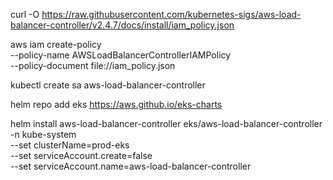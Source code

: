 curl -O https://raw.githubusercontent.com/kubernetes-sigs/aws-load-balancer-controller/v2.4.7/docs/install/iam_policy.json

aws iam create-policy \
--policy-name AWSLoadBalancerControllerIAMPolicy \
--policy-document file://iam_policy.json

kubectl create sa aws-load-balancer-controller



helm repo add eks https://aws.github.io/eks-charts

helm install aws-load-balancer-controller eks/aws-load-balancer-controller \
-n kube-system \
--set clusterName=prod-eks \
--set serviceAccount.create=false \
--set serviceAccount.name=aws-load-balancer-controller 